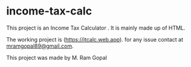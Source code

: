 # income-tax-calc

This project is an Income Tax Calculator .
It is mainly made up of HTML.

The working project is (https://itcalc.web.app).
for any issue contact at mramgopal89@gmail.com.

This project was made by M. Ram Gopal
